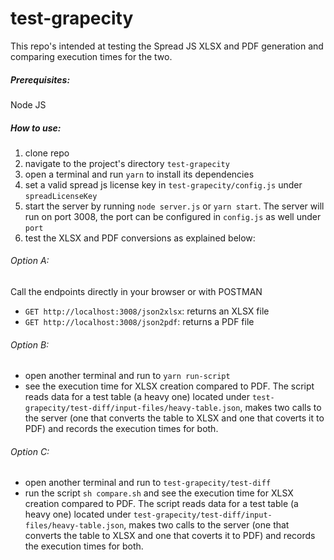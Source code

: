 # test-grapecity

This repo's intended at testing the Spread JS XLSX and PDF generation and comparing execution times for the two.

##### Prerequisites:

Node JS

##### How to use:

1. clone repo
2. navigate to the project's directory `test-grapecity`
3. open a terminal and run `yarn` to install its dependencies
4. set a valid spread js license key in `test-grapecity/config.js` under `spreadLicenseKey`
5. start the server by running `node server.js` or `yarn start`. The server will run on port 3008, the port can be configured in `config.js` as well under `port`
6. test the XLSX and PDF conversions as explained below:


###### Option A:

Call the endpoints directly in your browser or with POSTMAN

- `GET http://localhost:3008/json2xlsx`: returns an XLSX file
- `GET http://localhost:3008/json2pdf`: returns a PDF file

###### Option B:

- open another terminal and run to `yarn run-script`
- see the execution time for XLSX creation compared to PDF. The script reads data for a test table (a heavy one) located under `test-grapecity/test-diff/input-files/heavy-table.json`, makes two calls to the server (one that converts the table to XLSX and one that coverts it to PDF) and records the execution times for both.

###### Option C:

- open another terminal and run to `test-grapecity/test-diff`
- run the script `sh compare.sh` and see the execution time for XLSX creation compared to PDF. The script reads data for a test table (a heavy one) located under `test-grapecity/test-diff/input-files/heavy-table.json`, makes two calls to the server (one that converts the table to XLSX and one that coverts it to PDF) and records the execution times for both.